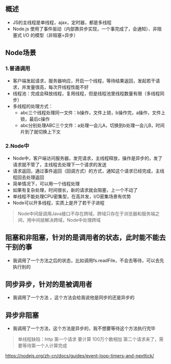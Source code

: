 ## 概述
- JS的主线程是单线程，ajax，定时器，都是多线程
- Node.js 使用了事件驱动（内部靠异步实现，一个事完成了，会通知）、非阻塞式 I/O 的模型（非阻塞=异步）

## Node场景

### 1.普通调用
- 客户端发起请求，服务器响应，开启一个线程，等待结果返回，发起若干请求，并发量很高，每次开线程性能不好
- 线程池：完成会释放线程，复用线程，但是线程池里线程数量有限（多线程同步）
- 多线程的处理方式：
  - abc三个线程处理同一文件：b操作，文件上锁，b操作完，a操作，文件上锁，最后c操作
  - abc分别处理ABC三个文件：a处理一会儿A，切换到b处理一会儿B，时间片到了就切换上下文

### 2.Node中
- Node中，客户端访问服务器，发完请求，主线程释放，操作是异步的，发了请求就不管了，主线程去处理下一个请求的发送
- 请求返回，通过事件返回（回调方式）的方式，通知这个请求已经完成，主线程回去处理返回
- 简单情况下，可以用一个线程处理
- 如果有复杂处理，时间很长，新的请求就会阻塞，上一个不动了
- 单线程不能处理CPU密集型，在高并发，I/O密集场景有优势
- Node可以开多线程，实质上是开了若干子进程

> Node中间层调用Java接口不存在跨域，跨域只存在于浏览器和服务端之间，用中间层解决跨域，Node中处理跨域

## 阻塞和非阻塞，针对的是调用者的状态，此时能不能去干别的事
- 我调用了一个方法之后的状态，比如调用fs.readFile，不会去等待，可以去先执行别的


## 同步异步，针对的是被调用者
- 我调用了一个方法 ，这个方法会给我说他是同步的还是异步的


## 异步非阻塞 
 - 我调用了一个方法，这个方法是异步的，我不想要等待这个方法执行完毕


> 单线程缺陷：http 第一个请求 要计算 100万个数相加 第二个请求来了，需要等待第一个人计算完成


https://nodejs.org/zh-cn/docs/guides/event-loop-timers-and-nexttick/